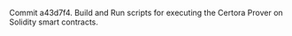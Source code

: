 Commit a43d7f4.                    Build and Run scripts for executing the Certora Prover on Solidity smart contracts.